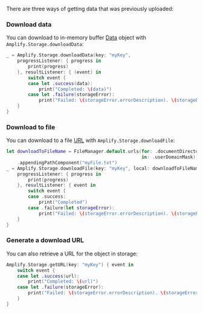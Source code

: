 There are three ways of getting data that was previously uploaded:

### Download data

You can download to in-memory buffer [Data](https://developer.apple.com/documentation/foundation/data) object with `Amplify.Storage.downloadData`:

```swift
_ = Amplify.Storage.downloadData(key: "myKey", 
    progressListener: { progress in
        print(progress)
    }, resultListener: { (event) in
        switch event {
        case let .success(data):
            print("Completed: \(data)")
        case let .failure(storageError):
            print("Failed: \(storageError.errorDescription). \(storageError.recoverySuggestion)")
    }
}
```

### Download to file

You can download to a file [URL](https://developer.apple.com/documentation/foundation/url) with `Amplify.Storage.downloadFile`:

```swift
let downloadToFileName = FileManager.default.urls(for: .documentDirectory,
                                                  in: .userDomainMask)[0]
    .appendingPathComponent("myFile.txt")
_ = Amplify.Storage.downloadFile(key: "myKey", local: downloadToFileName, 
    progressListener: { progress in
        print(progress)
    }, resultListener: { event in
        switch event {
        case .success:
            print("Completed")
        case .failure(let storageError):
            print("Failed: \(storageError.errorDescription). \(storageError.recoverySuggestion)")
    }
}
```

### Generate a download URL

You can also retrieve a URL for the object in storage:

```swift
Amplify.Storage.getURL(key: "myKey") { event in
    switch event {
    case let .success(url):
        print("Completed: \(url)")
    case let .failure(storageError):
        print("Failed: \(storageError.errorDescription). \(storageError.recoverySuggestion)")
    }
}
```
